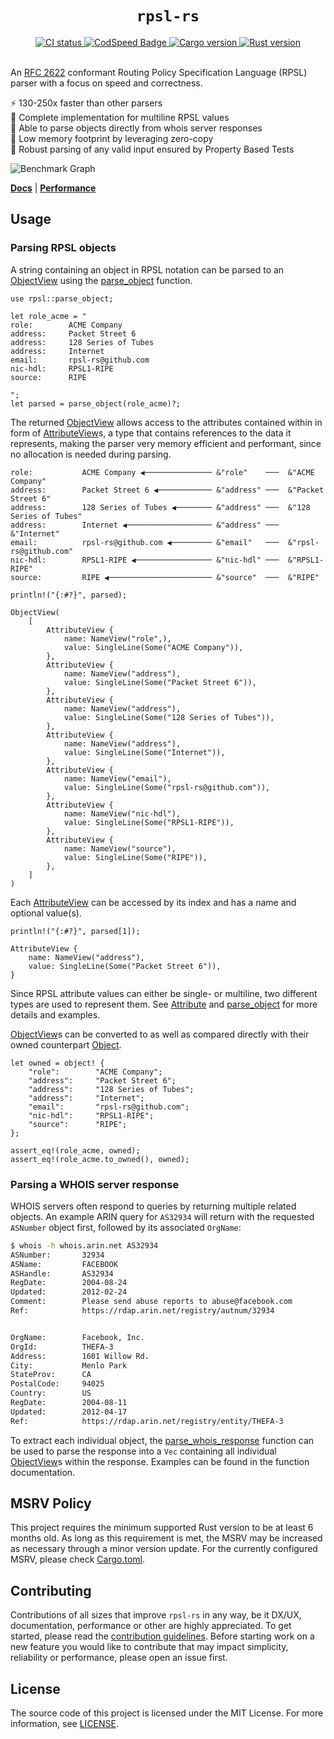 <h1 align="center"><code>rpsl-rs</code></h1>

<div align="center">
  <a href="https://github.com/srv6d/rpsl-rs/actions">
    <img src="https://github.com/srv6d/rpsl-rs/workflows/CI/badge.svg" alt="CI status">
  </a>
  <a href="https://codspeed.io/SRv6d/rpsl-rs">
    <img src="https://img.shields.io/endpoint?url=https://codspeed.io/badge.json" alt="CodSpeed Badge">
  </a>
  <a href="https://crates.io/crates/rpsl-rs">
    <img src="https://img.shields.io/crates/v/rpsl-rs.svg?logo=rust" alt="Cargo version">
  </a>
  <a href="https://rust-lang.github.io/rfcs/2495-min-rust-version.html">
    <img src="https://img.shields.io/badge/rustc-1.74+-blue?logo=rust" alt="Rust version">
  </a>
  
</div>
<br>

An [RFC 2622] conformant Routing Policy Specification Language (RPSL) parser with a focus on speed and correctness.

⚡️ 130-250x faster than other parsers\
📰 Complete implementation for multiline RPSL values\
💬 Able to parse objects directly from whois server responses\
🧠 Low memory footprint by leveraging zero-copy\
🧪 Robust parsing of any valid input ensured by Property Based Tests

![Benchmark Graph](https://raw.githubusercontent.com/SRv6d/rpsl-rs/main/docs/benchmark/graph.svg)

[**Docs**](https://docs.rs/rpsl-rs/latest/rpsl/) | [**Performance**](https://github.com/SRv6d/rpsl-rs/tree/main/docs/benchmark)

## Usage

### Parsing RPSL objects

A string containing an object in RPSL notation can be parsed to an [ObjectView] using the [parse_object] function.

```rust,ignore
use rpsl::parse_object;

let role_acme = "
role:        ACME Company
address:     Packet Street 6
address:     128 Series of Tubes
address:     Internet
email:       rpsl-rs@github.com
nic-hdl:     RPSL1-RIPE
source:      RIPE

";
let parsed = parse_object(role_acme)?;
```

The returned [ObjectView] allows access to the attributes contained within in form of [AttributeView]s, a type that contains references to the data it represents, making the parser very memory efficient and performant, since no allocation is needed during parsing.

```ignore
role:           ACME Company ◀─────────────── &"role"    ───  &"ACME Company"
address:        Packet Street 6 ◀──────────── &"address" ───  &"Packet Street 6"
address:        128 Series of Tubes ◀──────── &"address" ───  &"128 Series of Tubes"
address:        Internet ◀─────────────────── &"address" ───  &"Internet"
email:          rpsl-rs@github.com ◀───────── &"email"   ───  &"rpsl-rs@github.com"
nic-hdl:        RPSL1-RIPE ◀───────────────── &"nic-hdl" ───  &"RPSL1-RIPE"
source:         RIPE ◀─────────────────────── &"source"  ───  &"RIPE"
```

```rust,ignore
println!("{:#?}", parsed);

ObjectView(
    [
        AttributeView {
            name: NameView("role",),
            value: SingleLine(Some("ACME Company")),
        },
        AttributeView {
            name: NameView("address"),
            value: SingleLine(Some("Packet Street 6")),
        },
        AttributeView {
            name: NameView("address"),
            value: SingleLine(Some("128 Series of Tubes")),
        },
        AttributeView {
            name: NameView("address"),
            value: SingleLine(Some("Internet")),
        },
        AttributeView {
            name: NameView("email"),
            value: SingleLine(Some("rpsl-rs@github.com")),
        },
        AttributeView {
            name: NameView("nic-hdl"),
            value: SingleLine(Some("RPSL1-RIPE")),
        },
        AttributeView {
            name: NameView("source"),
            value: SingleLine(Some("RIPE")),
        },
    ]
)
```

Each [AttributeView] can be accessed by its index and has a name and optional value(s).

```rust,ignore
println!("{:#?}", parsed[1]);

AttributeView {
    name: NameView("address"),
    value: SingleLine(Some("Packet Street 6")),
}
```

Since RPSL attribute values can either be single- or multiline, two different types are used to represent them. See [Attribute] and [parse_object] for more details and examples.

[ObjectView]s can be converted to as well as compared directly with their owned counterpart [Object].

```rust,ignore
let owned = object! {
    "role":        "ACME Company";
    "address":     "Packet Street 6";
    "address":     "128 Series of Tubes";
    "address":     "Internet";
    "email":       "rpsl-rs@github.com";
    "nic-hdl":     "RPSL1-RIPE";
    "source":      "RIPE";
};

assert_eq!(role_acme, owned);
assert_eq!(role_acme.to_owned(), owned);
```

### Parsing a WHOIS server response

WHOIS servers often respond to queries by returning multiple related objects.
An example ARIN query for `AS32934` will return with the requested `ASNumber` object first, followed by its associated `OrgName`:

```sh
$ whois -h whois.arin.net AS32934
ASNumber:       32934
ASName:         FACEBOOK
ASHandle:       AS32934
RegDate:        2004-08-24
Updated:        2012-02-24
Comment:        Please send abuse reports to abuse@facebook.com
Ref:            https://rdap.arin.net/registry/autnum/32934


OrgName:        Facebook, Inc.
OrgId:          THEFA-3
Address:        1601 Willow Rd.
City:           Menlo Park
StateProv:      CA
PostalCode:     94025
Country:        US
RegDate:        2004-08-11
Updated:        2012-04-17
Ref:            https://rdap.arin.net/registry/entity/THEFA-3


```

To extract each individual object, the [parse_whois_response] function can be used to parse the response into a `Vec` containing all individual [ObjectView]s within the response. Examples can be found in the function documentation.

## MSRV Policy

This project requires the minimum supported Rust version to be at least 6 months old.
As long as this requirement is met, the MSRV may be increased as necessary through a minor version update.
For the currently configured MSRV, please check [Cargo.toml](Cargo.toml).

## Contributing

Contributions of all sizes that improve `rpsl-rs` in any way, be it DX/UX, documentation, performance or other are highly appreciated.
To get started, please read the [contribution guidelines](.github/CONTRIBUTING.md). Before starting work on a new feature you would like to contribute that may impact simplicity, reliability or performance, please open an issue first.

## License

The source code of this project is licensed under the MIT License. For more information, see [LICENSE](LICENSE).

[RFC 2622]: https://datatracker.ietf.org/doc/html/rfc2622
[Object]: https://docs.rs/rpsl-rs/latest/rpsl/struct.Object.html
[ObjectView]: https://docs.rs/rpsl-rs/latest/rpsl/struct.ObjectView.html
[Attribute]: https://docs.rs/rpsl-rs/latest/rpsl/struct.Attribute.html
[AttributeView]: https://docs.rs/rpsl-rs/latest/rpsl/struct.AttributeView.html
[parse_object]: https://docs.rs/rpsl-rs/latest/rpsl/fn.parse_object.html
[parse_whois_response]: https://docs.rs/rpsl-rs/latest/rpsl/fn.parse_whois_response.html
